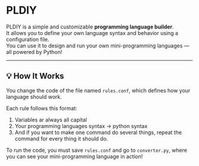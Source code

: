 # PLDIY

PLDIY is a simple and customizable **programming language builder**.  
It allows you to define your own language syntax and behavior using a configuration file.  
You can use it to design and run your own mini-programming languages — all powered by Python!

---

## 💡 How It Works

You change the code of the file named `rules.conf`, which defines how your language should work.

Each rule follows this format:

1. Variables ar always all capital
2. Your programming languages syntax -> python syntax
3. And if you want to make one command do several things, repeat the command for every thing it should do.

To run the code, you must save `rules.conf` and go to `converter.py`, where you can see your mini-programming language in action!
